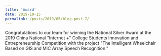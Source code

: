 ```yaml
---
title: 'Award'
date: 2019-10-15
permalink: /posts/2019/05/blog-post-7/
---
```


Congratulations to our team for winning the National Silver Award at the 2019 China National "Internet +" College Students Innovation and Entrepreneurship Competition with the project "The Intelligent Wheelchair Based on GIS and MIC Array Speech Recognition."
